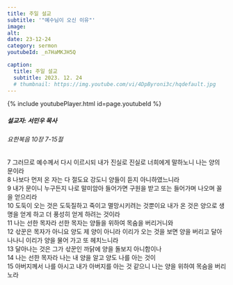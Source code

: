 ```yaml
---
title: 주일 설교
subtitle: '"예수님이 오신 이유"'
image: 
alt:
date: 23-12-24
category: sermon
youtubeId: _n7HaMKJH5Q

caption:
  title: 주일 설교
  subtitle: 2023. 12. 24
  # thumbnail: https://img.youtube.com/vi/4DpByroni3c/hqdefault.jpg
---
```

{% include youtubePlayer.html id=page.youtubeId %}

##### 설교자: 서민우 목사

###### 요한복음 10장 7-15절

7 그러므로 예수께서 다시 이르시되 내가 진실로 진실로 너희에게 말하노니 나는 양의 문이라  
8 나보다 먼저 온 자는 다 절도요 강도니 양들이 듣지 아니하였느니라  
9 내가 문이니 누구든지 나로 말미암아 들어가면 구원을 받고 또는 들어가며 나오며 꼴을 얻으리라  
10 도둑이 오는 것은 도둑질하고 죽이고 멸망시키려는 것뿐이요 내가 온 것은 양으로 생명을 얻게 하고 더 풍성히 얻게 하려는 것이라  
11 나는 선한 목자라 선한 목자는 양들을 위하여 목숨을 버리거니와  
12 삯꾼은 목자가 아니요 양도 제 양이 아니라 이리가 오는 것을 보면 양을 버리고 달아나나니 이리가 양을 물어 가고 또 헤치느니라  
13 달아나는 것은 그가 삯꾼인 까닭에 양을 돌보지 아니함이나  
14 나는 선한 목자라 나는 내 양을 알고 양도 나를 아는 것이  
15 아버지께서 나를 아시고 내가 아버지를 아는 것 같으니 나는 양을 위하여 목숨을 버리노라
